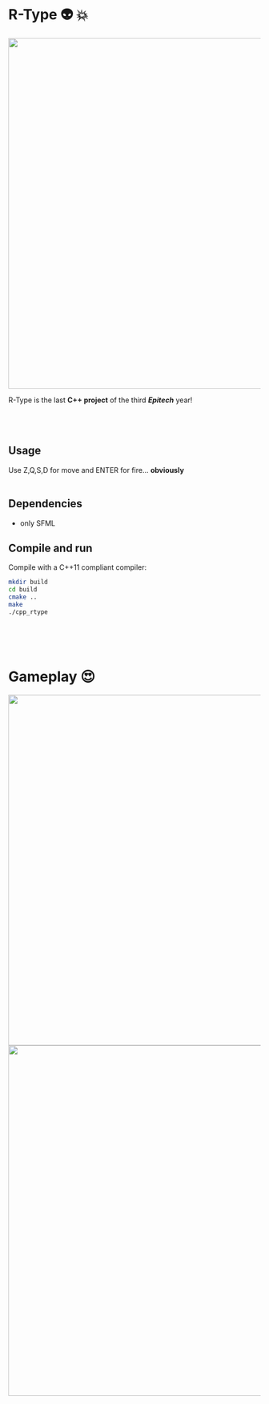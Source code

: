 # R-Type :alien: :collision:
<img src="https://user-images.githubusercontent.com/37185476/55369404-b95bcd00-54f6-11e9-9c87-5cec50dae2a6.gif" width="700">

R-Type is the last **C++ project** of the third **_Epitech_** year!
<br>
<br>
<br>
<br>



## Usage

Use Z,Q,S,D for move and ENTER for fire... **obviously**
<br>
<br>


## Dependencies

* only SFML


## Compile and run

Compile with a C++11 compliant compiler:
```sh
mkdir build
cd build
cmake ..
make
./cpp_rtype
```
<br>
<br>
<br>


# Gameplay :heart_eyes:
<img src="https://user-images.githubusercontent.com/37185476/55369438-d98b8c00-54f6-11e9-8314-250069f932e5.gif" width="700">
<img src="https://user-images.githubusercontent.com/37185476/55369468-f922b480-54f6-11e9-9508-af881367e976.gif" width="700">
